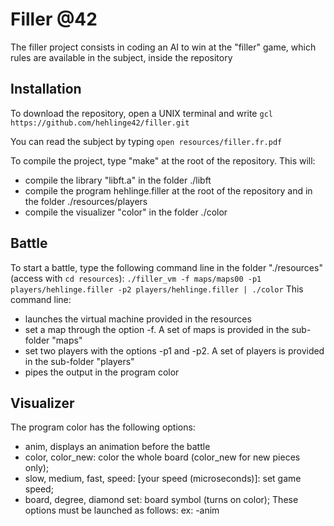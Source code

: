 # Filler @42

The filler project consists in coding an AI to win at the "filler" game, which rules are available in the subject, inside the repository

## Installation

To download the repository, open a UNIX terminal and write `gcl https://github.com/hehlinge42/filler.git`

You can read the subject by typing `open resources/filler.fr.pdf`

To compile the project, type "make" at the root of the repository. This will:
- compile the library "libft.a" in the folder ./libft
- compile the program hehlinge.filler at the root of the repository and in the folder ./resources/players 
- compile the visualizer "color" in the folder ./color

## Battle

To start a battle, type the following command line in the folder "./resources" (access with `cd resources`): 
`./filler_vm -f maps/maps00 -p1 players/hehlinge.filler -p2 players/hehlinge.filler | ./color`
This command line:
- launches the virtual machine provided in the resources
- set a map through the option -f. A set of maps is provided in the sub-folder "maps"
- set two players with the options -p1 and -p2. A set of players is provided in the sub-folder "players"
- pipes the output in the program color

## Visualizer

The program color has the following options:
 - anim, displays an animation before the battle
 - color, color_new: color the whole board (color_new for new pieces only);
 - slow, medium, fast, speed: [your speed (microseconds)]: set game speed;
 - board, degree, diamond set: board symbol (turns on color);
 These options must be launched as follows: ex: -anim
